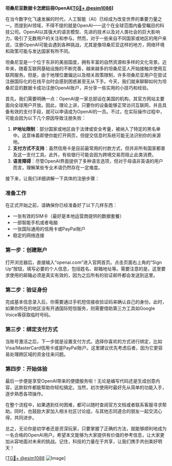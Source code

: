 **坦桑尼亚数据卡怎麽註冊OpenAI[[TG💪+ @esim1088](https://t.me/s/esim1088)]**

在当今数字化飞速发展的时代，人工智能（AI）已经成为改变世界的重要力量之一。而提到AI领域，不得不提的就是OpenAI——这个在全球范围内备受瞩目的科技公司。OpenAI以其强大的语言模型、先进的技术以及对人类社会的巨大影响力，吸引了无数用户的关注和参与。然而，对于一些来自不同国家或地区的用户来说，注册OpenAI可能会遇到各种挑战，尤其是像坦桑尼亚这样的地方，网络环境和政策可能与发达国家有所不同。

坦桑尼亚是一个位于东非的美丽国度，拥有丰富的自然资源和多样的文化背景。近年来，随着互联网基础设施的不断完善，越来越多的坦桑尼亚人开始接触并使用互联网服务。但是，由于地理位置偏远以及相关政策限制，许多坦桑尼亚用户在尝试注册国际化的在线平台时会感到困惑甚至无从下手。今天，我们就来聊聊如何为坦桑尼亚的数据卡成功注册OpenAI账户，并分享一些实用的小技巧和经验。

首先，我们需要明确一点：OpenAI是一家总部设在美国的机构，其官方网站主要面向全球用户开放。因此，理论上讲，只要你的设备能够正常访问互联网，并且具备有效的支付手段，就可以申请成为OpenAI的一员。不过，在实际操作过程中，可能会因为以下几个原因导致注册失败：

1. **IP地址限制**：部分国家或地区由于法律或安全考量，被纳入了特定的黑名单中。这意味着即使你能打开网页，但提交信息时系统可能无法识别你的来源地。
2. **支付方式不支持**：虽然信用卡是目前最常用的付款方式，但并非所有国家都普及这一支付工具。此外，有些银行可能会因为跨境交易而阻止此类消费。
3. **语言障碍**：尽管OpenAI界面提供了多种语言选项，但对于母语非英语的用户而言，理解某些专业术语仍然存在一定难度。

接下来，让我们详细讲解一下具体的注册步骤：

### 准备工作

在正式开始之前，请确保你已经准备好了以下几样东西：
- 一张有效的SIM卡（最好是本地运营商提供的数据套餐）
- 一部智能手机或者电脑
- 一张国际通用的信用卡或PayPal账户
- 稳定的网络连接

### 第一步：创建账户

打开浏览器后，直接输入“openai.com”进入官网首页。点击页面右上角的“Sign Up”按钮，填写必要的个人信息，包括姓名、邮箱地址等。需要注意的是，这里要求使用的邮箱必须是真实有效的，因为之后所有的验证邮件都会发送到这里。

### 第二步：验证身份

完成基本信息录入后，你需要通过手机短信接收验证码来确认自己的身份。此时，如果你所在的地区没有开通国际短信服务，则需要借助第三方工具如Google Voice等获取临时号码。

### 第三步：绑定支付方式

当账号激活之后，下一步就是设置支付方式。选择你喜欢的方式进行绑定，比如Visa/MasterCard信用卡或是PayPal账户。这里建议优先考虑后者，因为它更容易处理跨区域的资金往来问题。

### 第四步：开始体验

最后一步便是享受OpenAI带来的便捷服务啦！无论是编写代码还是生成创意内容，这款软件都能帮助你轻松搞定。当然，初次使用时最好先从简单的功能入手，逐步熟悉各项操作。

在整个流程中，如果遇到任何困难，都可以随时查阅官方文档或者联系客服寻求帮助。同时，也鼓励大家加入相关社区讨论组，与其他志同道合的朋友一起交流心得，共同进步。

总之，无论你是初学者还是资深玩家，只要掌握了正确的方法，就能够顺利地成为一名合格的OpenAI用户。希望本文能够为大家提供有价值的参考信息，让大家更加从容地面对未来的挑战。记住，科技的力量在于共享，让我们携手共创美好明天！

[[TG💪+ @esim1088](https://t.me/s/esim1088) ![Image](https://i.postimg.cc/4NQfJmqS/Snipaste-2025-05-13-00-14-12.png)]